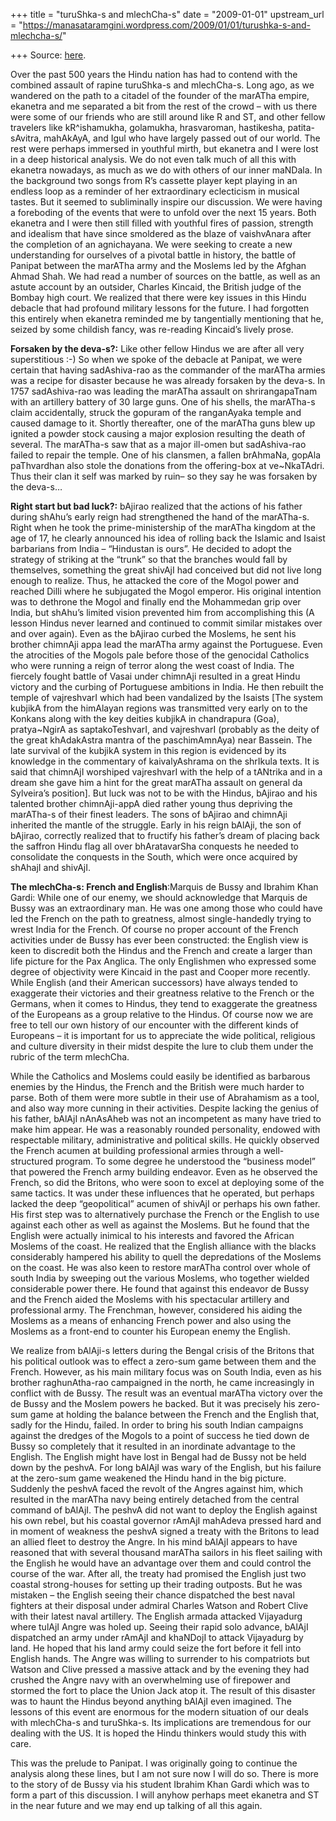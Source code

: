 +++
title = "turuShka-s and mlechCha-s"
date = "2009-01-01"
upstream_url = "https://manasataramgini.wordpress.com/2009/01/01/turushka-s-and-mlechcha-s/"

+++
Source: [here](https://manasataramgini.wordpress.com/2009/01/01/turushka-s-and-mlechcha-s/).

Over the past 500 years the Hindu nation has had to contend with the combined assault of rapine turuShka-s and mlechCha-s. Long ago, as we wandered on the path to a citadel of the founder of the marATha empire, ekanetra and me separated a bit from the rest of the crowd – with us there were some of our friends who are still around like R and ST, and other fellow travelers like kR^ishamukha, golamukha, hrasvaroman, hastikesha, patita-sAvitra, mahAkAyA, and Igul who have largely passed out of our world. The rest were perhaps immersed in youthful mirth, but ekanetra and I were lost in a deep historical analysis. We do not even talk much of all this with ekanetra nowadays, as much as we do with others of our inner maNDala. In the background two songs from R’s cassette player kept playing in an endless loop as a reminder of her extraordinary eclecticism in musical tastes. But it seemed to subliminally inspire our discussion. We were having a foreboding of the events that were to unfold over the next 15 years. Both ekanetra and I were then still filled with youthful fires of passion, strength and idealism that have since smoldered as the blaze of vaishvAnara after the completion of an agnichayana. We were seeking to create a new understanding for ourselves of a pivotal battle in history, the battle of Panipat between the marATha army and the Moslems led by the Afghan Ahmad Shah. We had read a number of sources on the battle, as well as an astute account by an outsider, Charles Kincaid, the British judge of the Bombay high court. We realized that there were key issues in this Hindu debacle that had profound military lessons for the future. I had forgotten this entirely when ekanetra reminded me by tangentially mentioning that he, seized by some childish fancy, was re-reading Kincaid’s lively prose.

**Forsaken by the deva-s?:** Like other fellow Hindus we are after all very superstitious :-) So when we spoke of the debacle at Panipat, we were certain that having sadAshiva-rao as the commander of the marATha armies was a recipe for disaster because he was already forsaken by the deva-s. In 1757 sadAshiva-rao was leading the marATha assault on shrirangapaTnam with an artillery battery of 30 large guns. One of his shells, the marATha-s claim accidentally, struck the gopuram of the ranganAyaka temple and caused damage to it. Shortly thereafter, one of the marATha guns blew up ignited a powder stock causing a major explosion resulting the death of several. The marATha-s saw that as a major ill-omen but sadAshiva-rao failed to repair the temple. One of his clansmen, a fallen brAhmaNa, gopAla paThvardhan also stole the donations from the offering-box at ve\~NkaTAdri. Thus their clan it self was marked by ruin– so they say he was forsaken by the deva-s…

**Right start but bad luck?:** bAjirao realized that the actions of his father during shAhu’s early reign had strengthened the hand of the marATha-s. Right when he took the prime-ministership of the marATha kingdom at the age of 17, he clearly announced his idea of rolling back the Islamic and Isaist barbarians from India – “Hindustan is ours”. He decided to adopt the strategy of striking at the “trunk” so that the branches would fall by themselves, something the great shivAjI had conceived but did not live long enough to realize. Thus, he attacked the core of the Mogol power and reached Dilli where he subjugated the Mogol emperor. His original intention was to dethrone the Mogol and finally end the Mohammedan grip over India, but shAhu’s limited vision prevented him from accomplishing this (A lesson Hindus never learned and continued to commit similar mistakes over and over again). Even as the bAjirao curbed the Moslems, he sent his brother chimnAji appa lead the marATha army against the Portuguese. Even the atrocities of the Mogols pale before those of the genocidal Catholics who were running a reign of terror along the west coast of India. The fiercely fought battle of Vasai under chimnAji resulted in a great Hindu victory and the curbing of Portuguese ambitions in India. He then rebuilt the temple of vajreshvarI which had been vandalized by the Isaists \[The system kubjikA from the himAlayan regions was transmitted very early on to the Konkans along with the key deities kubjikA in chandrapura (Goa), pratya\~NgirA as saptakoTeshvarI, and vajreshvarI (probably as the deity of the great khAdakAstra mantra of the paschimAmnAya) near Bassein. The late survival of the kubjikA system in this region is evidenced by its knowledge in the commentary of kaivalyAshrama on the shrIkula texts. It is said that chimnAjI worshiped vajreshvarI with the help of a tANtrika and in a dream she gave him a hint for the great marATha assault on general da Sylveira’s position\]. But luck was not to be with the Hindus, bAjirao and his talented brother chimnAji-appA died rather young thus depriving the marATha-s of their finest leaders. The sons of bAjirao and chimnAji inherited the mantle of the struggle. Early in his reign bAlAji, the son of bAjirao, correctly realized that to fructify his father’s dream of placing back the saffron Hindu flag all over bhAratavarSha conquests he needed to consolidate the conquests in the South, which were once acquired by shAhajI and shivAjI.

**The mlechCha-s: French and English**:Marquis de Bussy and Ibrahim Khan Gardi: While one of our enemy, we should acknowledge that Marquis de Bussy was an extraordinary man. He was one among those who could have led the French on the path to greatness, almost single-handedly trying to wrest India for the French. Of course no proper account of the French activities under de Bussy has ever been constructed: the English view is keen to discredit both the Hindus and the French and create a larger than life picture for the Pax Anglica. The only Englishmen who expressed some degree of objectivity were Kincaid in the past and Cooper more recently. While English (and their American successors) have always tended to exaggerate their victories and their greatness relative to the French or the Germans, when it comes to Hindus, they tend to exaggerate the greatness of the Europeans as a group relative to the Hindus. Of course now we are free to tell our own history of our encounter with the different kinds of Europeans – it is important for us to appreciate the wide political, religious and culture diversity in their midst despite the lure to club them under the rubric of the term mlechCha.

While the Catholics and Moslems could easily be identified as barbarous enemies by the Hindus, the French and the British were much harder to parse. Both of them were more subtle in their use of Abrahamism as a tool, and also way more cunning in their activities. Despite lacking the genius of his father, bAlAjI nAnAsAheb was not an incompetent as many have tried to make him appear. He was a reasonably rounded personality, endowed with respectable military, administrative and political skills. He quickly observed the French acumen at building professional armies through a well-structured program. To some degree he understood the “business model” that powered the French army building endeavor. Even as he observed the French, so did the Britons, who were soon to excel at deploying some of the same tactics. It was under these influences that he operated, but perhaps lacked the deep “geopolitical” acumen of shivAjI or perhaps his own father. His first step was to alternatively purchase the French or the English to use against each other as well as against the Moslems. But he found that the English were actually inimical to his interests and favored the African Moslems of the coast. He realized that the English alliance with the blacks considerably hampered his ability to quell the depredations of the Moslems on the coast. He was also keen to restore marATha control over whole of south India by sweeping out the various Moslems, who together wielded considerable power there. He found that against this endeavor de Bussy and the French aided the Moslems with his spectacular artillery and professional army. The Frenchman, however, considered his aiding the Moslems as a means of enhancing French power and also using the Moslems as a front-end to counter his European enemy the English.

We realize from bAlAji-s letters during the Bengal crisis of the Britons that his political outlook was to effect a zero-sum game between them and the French. However, as his main military focus was on South India, even as his brother raghunAtha-rao campaigned in the north, he came increasingly in conflict with de Bussy. The result was an eventual marATha victory over the de Bussy and the Moslem powers he backed. But it was precisely his zero-sum game at holding the balance between the French and the English that, sadly for the Hindu, failed. In order to bring his south Indian campaigns against the dredges of the Mogols to a point of success he tied down de Bussy so completely that it resulted in an inordinate advantage to the English. The English might have lost in Bengal had de Bussy not be held down by the peshvA. For long bAlAjI was wary of the English, but his failure at the zero-sum game weakened the Hindu hand in the big picture. Suddenly the peshvA faced the revolt of the Angres against him, which resulted in the marATha navy being entirely detached from the central command of bAlAjI. The peshvA did not want to deploy the English against his own rebel, but his coastal governor rAmAjI mahAdeva pressed hard and in moment of weakness the peshvA signed a treaty with the Britons to lead an allied fleet to destroy the Angre. In his mind bAlAjI appears to have reasoned that with several thousand marATha sailors in his fleet sailing with the English he would have an advantage over them and could control the course of the war. After all, the treaty had promised the English just two coastal strong-houses for setting up their trading outposts. But he was mistaken – the English seeing their chance dispatched the best naval fighters at their disposal under admiral Charles Watson and Robert Clive with their latest naval artillery. The English armada attacked Vijayadurg where tulAjI Angre was holed up. Seeing their rapid solo advance, bAlAjI dispatched an army under rAmAjI and khaNDojI to attack Vijayadurg by land. He hoped that his land army could seize the fort before it fell into English hands. The Angre was willing to surrender to his compatriots but Watson and Clive pressed a massive attack and by the evening they had crushed the Angre navy with an overwhelming use of firepower and stormed the fort to place the Union Jack atop it. The result of this disaster was to haunt the Hindus beyond anything bAlAjI even imagined. The lessons of this event are enormous for the modern situation of our deals with mlechCha-s and turuShka-s. Its implications are tremendous for our dealing with the US. It is hoped the Hindu thinkers would study this with care.

This was the prelude to Panipat. I was originally going to continue the analysis along these lines, but I am not sure now I will do so. There is more to the story of de Bussy via his student Ibrahim Khan Gardi which was to form a part of this discussion. I will anyhow perhaps meet ekanetra and ST in the near future and we may end up talking of all this again.

